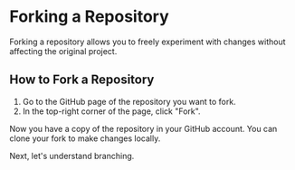 # Forking a Repository

Forking a repository allows you to freely experiment with changes without affecting the original project.

## How to Fork a Repository
1. Go to the GitHub page of the repository you want to fork.
2. In the top-right corner of the page, click "Fork".

Now you have a copy of the repository in your GitHub account. You can clone your fork to make changes locally.

Next, let's understand branching.

